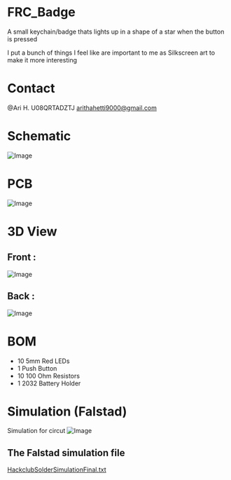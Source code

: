 # FRC_Badge
A small keychain/badge thats lights up in a shape of a star when the button is pressed

I put a bunch of things I feel like are important to me as Silkscreen art to make it more interesting

# Contact
@Ari H. U08QRTADZTJ
[arithahetti9000@gmail.com](https://mail.google.com/mail/u/0/#inbox?compose=DmwnWtDqPBCrvqhTDfkswnhwVhZlxhTKqsdnSXtlkggmFwcBPdvNtfQnKbPhsrLDsmzJmZsMwLHQ])

# Schematic
![Image](https://github.com/user-attachments/assets/5e848070-6c6b-4460-9361-b1d37b458940)

# PCB
![Image](https://github.com/user-attachments/assets/c7d0fdbd-1026-43bb-bdff-eff5d749c5d8)

# 3D View
## Front :
![Image](https://github.com/user-attachments/assets/7287fca9-e876-4bc9-bf37-eb000fcc156a)

## Back :
![Image](https://github.com/user-attachments/assets/a142ab29-95a7-4434-8bb9-ae433d0cb8b5)

# BOM
- 10 5mm Red LEDs
- 1 Push Button
- 10 100 Ohm Resistors
- 1 2032 Battery Holder

# Simulation (Falstad)
Simulation for circut
![Image](https://github.com/user-attachments/assets/b3dd8678-353f-4592-ac6a-d12c236f80a7)
## The Falstad simulation file
[HackclubSolderSimulationFinal.txt](https://github.com/user-attachments/files/20843875/HackclubSolderSimulationFinal.txt)
